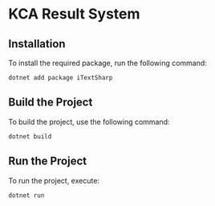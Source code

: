 # KCA Result System

## Installation

To install the required package, run the following command:

```
dotnet add package iTextSharp
```

## Build the Project

To build the project, use the following command:

```
dotnet build
```

## Run the Project

To run the project, execute:

```
dotnet run
```
